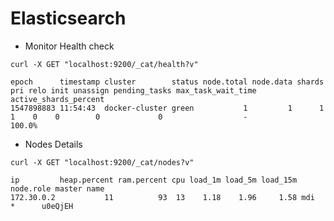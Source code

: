 # Elasticsearch
* Monitor Health check
``` shell
curl -X GET "localhost:9200/_cat/health?v"
```

```
epoch      timestamp cluster        status node.total node.data shards pri relo init unassign pending_tasks max_task_wait_time active_shards_percent
1547898883 11:54:43  docker-cluster green           1         1      1   1    0    0        0             0                  -                100.0%
```

* Nodes Details
``` shell
curl -X GET "localhost:9200/_cat/nodes?v"
```

``` shell
ip         heap.percent ram.percent cpu load_1m load_5m load_15m node.role master name
172.30.0.2           11          93  13    1.18    1.96     1.58 mdi       *      u0eQjEH
```


